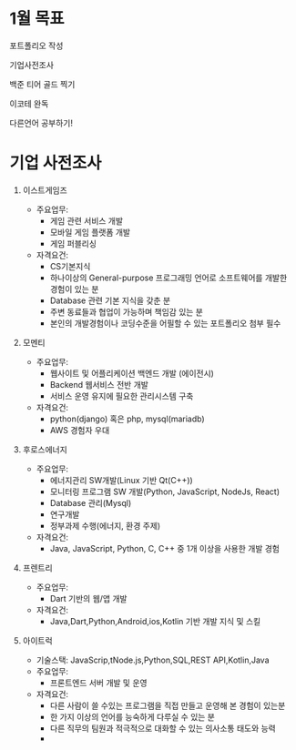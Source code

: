 # 1월 목표
포트폴리오 작성

기업사전조사

백준 티어 골드 찍기

이코테 완독

다른언어 공부하기!

# 기업 사전조사
1. 이스트게임즈
    - 주요업무: 
        - 게임 관련 서비스 개발
        - 모바일 게임 플랫폼 개발
        - 게임 퍼블리싱
    - 자격요건:
        - CS기본지식
        - 하나이상의 General-purpose 프로그래밍 언어로 소프트웨어를 개발한 경험이 있는 분
        - Database 관련 기본 지식을 갖춘 분
        - 주변 동료들과 협업이 가능하며 책임감 있는 분
        - 본인의 개발경험이나 코딩수준을 어필할 수 있는 포트폴리오 첨부 필수
2. 모멘티
    - 주요업무:
        - 웹사이트 및 어플리케이션 백엔드 개발 (에이전시)
        - Backend 웹서비스 전반 개발
        - 서비스 운영 유지에 필요한 관리시스템 구축
    - 자격요건:
        - python(django) 혹은 php, mysql(mariadb)
        - AWS 경험자 우대

3. 후로스에너지
    - 주요업무:
        - 에너지관리 SW개발(Linux 기반 Qt(C++))
        - 모니터링 프로그램 SW 개발(Python, JavaScript, NodeJs, React)
        - Database 관리(Mysql)
        - 연구개발
        - 정부과제 수행(에너지, 환경 주제)
    - 자격요건:
        - Java, JavaScript, Python, C, C++ 중 1개 이상을 사용한 개발 경험
4. 프렌트리
    - 주요업무:
        - Dart 기반의 웹/앱 개발
    - 자격요건:
        - Java,Dart,Python,Android,ios,Kotlin 기반 개발 지식 및 스킬
5. 아이트럭
    - 기술스택: JavaScrip,tNode.js,Python,SQL,REST API,Kotlin,Java
    - 주요업무:
        - 프론트엔드 서버 개발 및 운영
    - 자격요건:
        - 다른 사람이 쓸 수있는 프로그램을 직접 만들고 운영해 본 경험이 있는분
        - 한 가지 이상의 언어를 능숙하게 다루실 수 있는 분
        - 다른 직무의 팀원과 적극적으로 대화할 수 있는 의사소통 태도와 능력
        - 